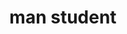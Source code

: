 ---
layout: smileys&emotion
title: man student
emoji: man_student
permalink: 👨‍🎓.html
image: assets/img/3moji/man_student.png
---